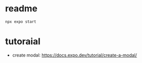 # readme

```bash
npx expo start

```

# tutoraial
- create modal: https://docs.expo.dev/tutorial/create-a-modal/